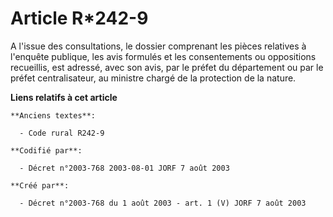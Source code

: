 # Article R*242-9

A l'issue des consultations, le dossier comprenant les pièces relatives à l'enquête publique, les avis formulés et les
consentements ou oppositions recueillis, est adressé, avec son avis, par le préfet du département ou par le préfet
centralisateur, au ministre chargé de la protection de la nature.

**Liens relatifs à cet article**

	**Anciens textes**:

	  - Code rural R242-9

	**Codifié par**:

	  - Décret n°2003-768 2003-08-01 JORF 7 août 2003

	**Créé par**:

	  - Décret n°2003-768 du 1 août 2003 - art. 1 (V) JORF 7 août 2003
